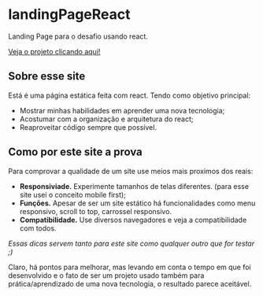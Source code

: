 # landingPageReact
Landing Page para o desafio usando react.

<a href="https://helder-desafioreact.netlify.app/">
Veja o projeto clicando aqui!
<a>

## Sobre esse site

Está é uma página estática feita com react. Tendo como objetivo principal:

- Mostrar minhas habilidades em aprender uma nova tecnologia;
- Acostumar com a organização e arquitetura do react;
- Reaproveitar código sempre que possível.

## Como por este site a prova

Para comprovar a qualidade de um site use meios mais proximos dos reais:


- __Responsiviade.__ Experimente tamanhos de telas diferentes. (para esse site usei o conceito mobile first);
- __Funções.__ Apesar de ser um site estático há funcionalidades como menu responsivo, scroll to top,
carrossel responsivo.
- __Compatibilidade.__ Use diversos navegadores e veja a compatibilidade com todos.

_Essas dicas servem tanto para este site como qualquer outro que for testar ;)_

Claro, há pontos para melhorar, mas levando em conta o tempo em que foi desenvolvido e
o fato de ser um projeto usado também para prática/aprendizado de uma nova tecnologia, o resultado parece aceitável.

